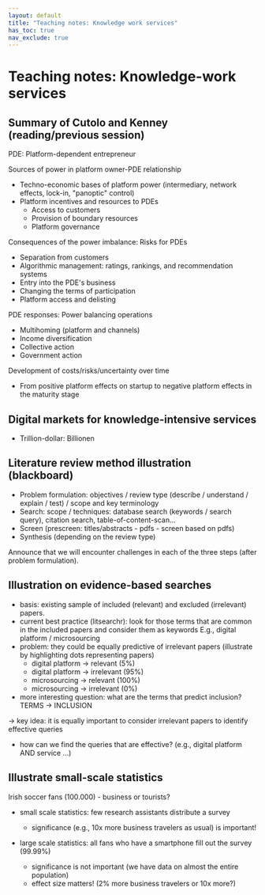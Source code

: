 ```yaml
---
layout: default
title: "Teaching notes: Knowledge work services"
has_toc: true
nav_exclude: true
---
```


# Teaching notes: Knowledge-work services

## Summary of Cutolo and Kenney (reading/previous session)

PDE: Platform-dependent entrepreneur

Sources of power in platform owner-PDE relationship

- Techno-economic bases of platform power (intermediary, network effects, lock-in, "panoptic" control)
- Platform incentives and resources to PDEs
    - Access to customers
    - Provision of boundary resources
    - Platform governance

Consequences of the power imbalance: Risks for PDEs

- Separation from customers
- Algorithmic management: ratings, rankings, and recommendation systems
- Entry into the PDE's business
- Changing the terms of participation
- Platform access and delisting

PDE responses: Power balancing operations

- Multihoming (platform and channels)
- Income diversification
- Collective action
- Government action

Development of costs/risks/uncertainty over time

- From positive platform effects on startup to negative platform effects in the maturity stage

## Digital markets for knowledge-intensive services

- Trillion-dollar: Billionen

## Literature review method illustration (blackboard)

- Problem formulation: objectives / review type (describe / understand / explain / test) / scope and key terminology
- Search: scope / techniques: database search (keywords / search query), citation search, table-of-content-scan...
- Screen (prescreen: titles/abstracts - pdfs - screen based on pdfs)
- Synthesis (depending on the review type)

Announce that we will encounter challenges in each of the three steps (after problem formulation).

## Illustration on evidence-based searches

- basis: existing sample of included (relevant) and excluded (irrelevant) papers.
- current best practice (litsearchr): look for those terms that are common in the included papers and consider them as keywords
    E.g., digital platform / microsourcing
- problem: they could be equally predictive of irrelevant papers (illustrate by highlighting dots representing papers)
    - digital platform -> relevant (5%)
    - digital platform -> irrelevant (95%)
    - microsourcing -> relevant (100%)
    - microsourcing -> irrelevant (0%)
- more interesting question: what are the terms that predict inclusion? TERMS -> INCLUSION
<!-- - step further: query structure + genetic algorithm -->
-> key idea: it is equally important to consider irrelevant papers to identify effective queries
- how can we find the queries that are effective? (e.g., digital platform AND service ...)


## Illustrate small-scale statistics

Irish soccer fans (100.000) - business or tourists?

- small scale statistics: few research assistants distribute a survey

    - significance (e.g., 10x more business travelers as usual) is important!

- large scale statistics: all fans who have a smartphone fill out the survey (99.99%)

    - significance is not important (we have data on almost the entire population)
    - effect size matters! (2% more business travelers or 10x more?)